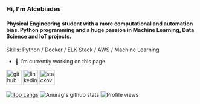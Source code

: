 ### Hi, I'm Alcebiades
####   Physical Engineering student with a more computational and automation bias. Python programming and a huge passion in Machine Learning, Data Science and IoT projects.

Skills: Python / Docker / ELK Stack / AWS / Machine Learning

- 🔭 I’m currently working on this page. 


[<img src='https://cdn.jsdelivr.net/npm/simple-icons@3.0.1/icons/github.svg' alt='github' height='40'>](https://github.com/AlceFilho)  [<img src='https://cdn.jsdelivr.net/npm/simple-icons@3.0.1/icons/linkedin.svg' alt='linkedin' height='40'>](https://www.linkedin.com/in/alcebiadesfilho/)  [<img src='https://cdn.jsdelivr.net/npm/simple-icons@3.0.1/icons/stackoverflow.svg' alt='stackoverflow' height='40'>](https://stackoverflow.com/users/14145420/alcefilho)  

[![Top Langs](https://github-readme-stats.vercel.app/api/top-langs/?username=Alcefilho&layout=compacte&theme=tokyonight)](https://github.com/Alcefilho)
![Anurag's github stats](https://github-readme-stats.vercel.app/api?username=Alcefilho&show_icons=true&theme=tokyonight)
![Profile views](https://gpvc.arturio.dev/AlceFilho)  

